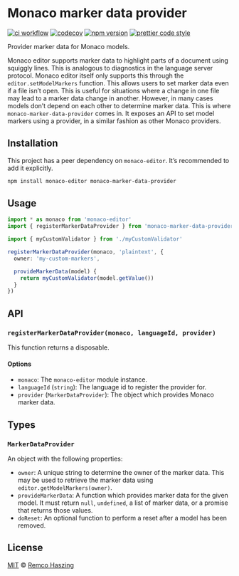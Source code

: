 # Monaco marker data provider

[![ci workflow](https://github.com/remcohaszing/monaco-marker-data-provider/actions/workflows/ci.yaml/badge.svg)](https://github.com/remcohaszing/monaco-marker-data-provider/actions/workflows/ci.yaml)
[![codecov](https://codecov.io/gh/remcohaszing/monaco-marker-data-provider/branch/main/graph/badge.svg)](https://codecov.io/gh/remcohaszing/monaco-marker-data-provider)
[![npm version](https://img.shields.io/npm/v/monaco-marker-data-provider)](https://www.npmjs.com/package/monaco-marker-data-provider)
[![prettier code style](https://img.shields.io/badge/code_style-prettier-ff69b4.svg)](https://prettier.io)

Provider marker data for Monaco models.

Monaco editor supports marker data to highlight parts of a document using squiggly lines. This is
analogous to diagnostics in the language server protocol. Monaco editor itself only supports this
through the `editor.setModelMarkers` function. This allows users to set marker data even if a file
isn’t open. This is useful for situations where a change in one file may lead to a marker data
change in another. However, in many cases models don’t depend on each other to determine marker
data. This is where `monaco-marker-data-provider` comes in. It exposes an API to set model markers
using a provider, in a similar fashion as other Monaco providers.

## Installation

This project has a peer dependency on `monaco-editor`. It’s recommended to add it explicitly.

```sh
npm install monaco-editor monaco-marker-data-provider
```

## Usage

```typescript
import * as monaco from 'monaco-editor'
import { registerMarkerDataProvider } from 'monaco-marker-data-provider'

import { myCustomValidator } from './myCustomValidator'

registerMarkerDataProvider(monaco, 'plaintext', {
  owner: 'my-custom-markers',

  provideMarkerData(model) {
    return myCustomValidator(model.getValue())
  }
})
```

## API

### `registerMarkerDataProvider(monaco, languageId, provider)`

This function returns a disposable.

#### Options

- `monaco`: The `monaco-editor` module instance.
- `languageId` (`string`): The language id to register the provider for.
- `provider` (`MarkerDataProvider`): The object which provides Monaco marker data.

## Types

### `MarkerDataProvider`

An object with the following properties:

- `owner`: A unique string to determine the owner of the marker data. This may be used to retrieve
  the marker data using `editor.getModelMarkers(owner)`.
- `provideMarkerData`: A function which provides marker data for the given model. It must return
  `null`, `undefined`, a list of marker data, or a promise that returns those values.
- `doReset`: An optional function to perform a reset after a model has been removed.

## License

[MIT](LICENSE.md) © [Remco Haszing](https://github.com/remcohaszing)
